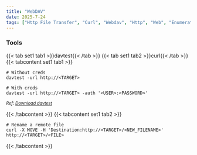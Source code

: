 ```yaml
---
title: "WebDAV"
date: 2025-7-24
tags: ["Http File Transfer", "Curl", "Webdav", "Http", "Web", "Enumeration"]
---
```


### Tools

{{< tab set1 tab1 >}}davtest{{< /tab >}}
{{< tab set1 tab2 >}}curl{{< /tab >}}
{{< tabcontent set1 tab1 >}}

```console
# Without creds
davtest -url http://<TARGET>
```

```console
# With creds
davtest -url http://<TARGET> -auth '<USER>:<PASSWORD>'
```

<small>*Ref: [Download davtest](https://github.com/cldrn/davtest)*</small>

{{< /tabcontent >}}
{{< tabcontent set1 tab2 >}}

```console
# Rename a remote file
curl -X MOVE -H 'Destination:http://<TARGET>/<NEW_FILENAME>' http://<TARGET>/<FILE>
```

{{< /tabcontent >}}
